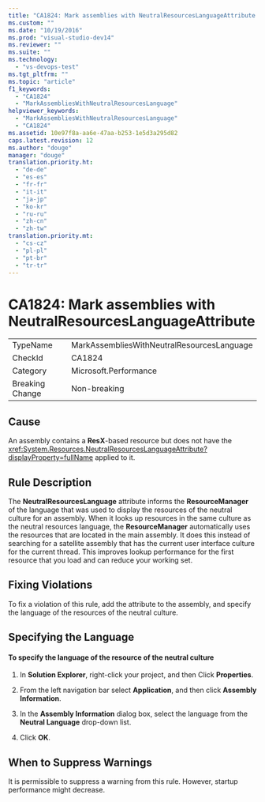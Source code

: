 ```yaml
---
title: "CA1824: Mark assemblies with NeutralResourcesLanguageAttribute | hehe"
ms.custom: ""
ms.date: "10/19/2016"
ms.prod: "visual-studio-dev14"
ms.reviewer: ""
ms.suite: ""
ms.technology: 
  - "vs-devops-test"
ms.tgt_pltfrm: ""
ms.topic: "article"
f1_keywords: 
  - "CA1824"
  - "MarkAssembliesWithNeutralResourcesLanguage"
helpviewer_keywords: 
  - "MarkAssembliesWithNeutralResourcesLanguage"
  - "CA1824"
ms.assetid: 10e97f8a-aa6e-47aa-b253-1e5d3a295d82
caps.latest.revision: 12
ms.author: "douge"
manager: "douge"
translation.priority.ht: 
  - "de-de"
  - "es-es"
  - "fr-fr"
  - "it-it"
  - "ja-jp"
  - "ko-kr"
  - "ru-ru"
  - "zh-cn"
  - "zh-tw"
translation.priority.mt: 
  - "cs-cz"
  - "pl-pl"
  - "pt-br"
  - "tr-tr"
---
```

# CA1824: Mark assemblies with NeutralResourcesLanguageAttribute
|||  
|-|-|  
|TypeName|MarkAssembliesWithNeutralResourcesLanguage|  
|CheckId|CA1824|  
|Category|Microsoft.Performance|  
|Breaking Change|Non-breaking|  
  
## Cause  
 An assembly contains a **ResX**-based resource but does not have the <xref:System.Resources.NeutralResourcesLanguageAttribute?displayProperty=fullName> applied to it.  
  
## Rule Description  
 The **NeutralResourcesLanguage** attribute informs the **ResourceManager** of the language that was used to display the resources of the neutral culture for an assembly. When it looks up resources in the same culture as the neutral resources language, the **ResourceManager** automatically uses the resources that are located in the main assembly. It does this instead of searching for a satellite assembly that has the current user interface culture for the current thread. This improves lookup performance for the first resource that you load and can reduce your working set.  
  
## Fixing Violations  
 To fix a violation of this rule, add the attribute to the assembly, and specify the language of the resources of the neutral culture.  
  
## Specifying the Language  
  
#### To specify the language of the resource of the neutral culture  
  
1.  In **Solution Explorer**, right-click your project, and then Click **Properties**.  
  
2.  From the left navigation bar select **Application**, and then click **Assembly Information**.  
  
3.  In the **Assembly Information** dialog box, select the language from the **Neutral Language** drop-down list.  
  
4.  Click **OK**.  
  
## When to Suppress Warnings  
 It is permissible to suppress a warning from this rule. However, startup performance might decrease.